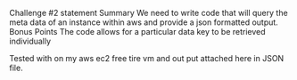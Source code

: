 Challenge #2 statement
Summary
    We need to write code that will query the meta data of an instance within aws and provide a json formatted output.
Bonus Points
    The code allows for a particular data key to be retrieved individually

Tested with on my aws ec2 free tire vm and out put attached here in JSON file.
